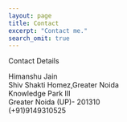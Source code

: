 ```yaml
---
layout: page
title: Contact
excerpt: "Contact me."
search_omit: true
---
```


Contact Details

Himanshu Jain<br>
Shiv Shakti Homez,Greater Noida<br>
Knowledge Park III<br>
Greater Noida (UP)- 201310<br>
(+91)9149310525<br> 

